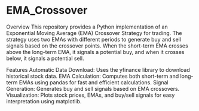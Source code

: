 # EMA_Crossover
Overview
This repository provides a Python implementation of an Exponential Moving Average (EMA) Crossover Strategy for trading. The strategy uses two EMAs with different periods to generate buy and sell signals based on the crossover points. When the short-term EMA crosses above the long-term EMA, it signals a potential buy, and when it crosses below, it signals a potential sell.

Features
Automatic Data Download: Uses the yfinance library to download historical stock data.
EMA Calculation: Computes both short-term and long-term EMAs using pandas for fast and efficient calculations.
Signal Generation: Generates buy and sell signals based on EMA crossovers.
Visualization: Plots stock prices, EMAs, and buy/sell signals for easy interpretation using matplotlib.
